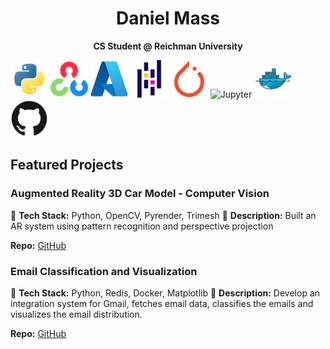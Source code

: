 <h1 align="center"> Daniel Mass </h1>

<p align="center">
 <b>CS Student @ Reichman University  </b>  
</p>


<p align="left">
<img src="https://raw.githubusercontent.com/devicons/devicon/master/icons/python/python-original.svg" alt="Python" width="60" height="60"/> 
<img src="https://raw.githubusercontent.com/devicons/devicon/master/icons/opencv/opencv-original.svg" alt="OpenCV" width="60" height="60"/>
<img src="https://raw.githubusercontent.com/devicons/devicon/master/icons/azure/azure-original.svg" alt="Azure" width="60" height="60"/>
<img src="https://raw.githubusercontent.com/devicons/devicon/master/icons/pandas/pandas-original.svg" alt="Pandas" width="60" height="60"/>
<img src="https://raw.githubusercontent.com/devicons/devicon/master/icons/pytorch/pytorch-original.svg" alt="PyTorch" width="60" height="60"/>
<img src="https://cdn.jsdelivr.net/gh/devicons/devicon@latest/icons/jupyter/jupyter-original-wordmark.svg" alt="Jupyter" width="60" height="60"/>
<img src="https://raw.githubusercontent.com/devicons/devicon/master/icons/docker/docker-original.svg" alt="Docker" width="60" height="60"/>
<img src="https://raw.githubusercontent.com/devicons/devicon/master/icons/github/github-original.svg" alt="GitHub Actions" width="60" height="60"/>
</p>

##  **Featured Projects**
###  **Augmented Reality 3D Car Model - Computer Vision**
🔹 **Tech Stack:** Python, OpenCV, Pyrender, Trimesh
🔹 **Description:** Built an AR system using pattern recognition and perspective projection  

 **Repo:** [GitHub](https://github.com/Daniellmass/AugmentedReality3DCarModel)  

###  **Email Classification and Visualization**
🔹 **Tech Stack:** Python, Redis, Docker, Matplotlib
🔹 **Description:** Develop an integration system for Gmail, fetches email data, classifies the emails and visualizes the email distribution.  

 **Repo:** [GitHub](https://github.com/Daniellmass/Email-Classification-and-Visualization-with-Gmail-API-and-Redis)  


